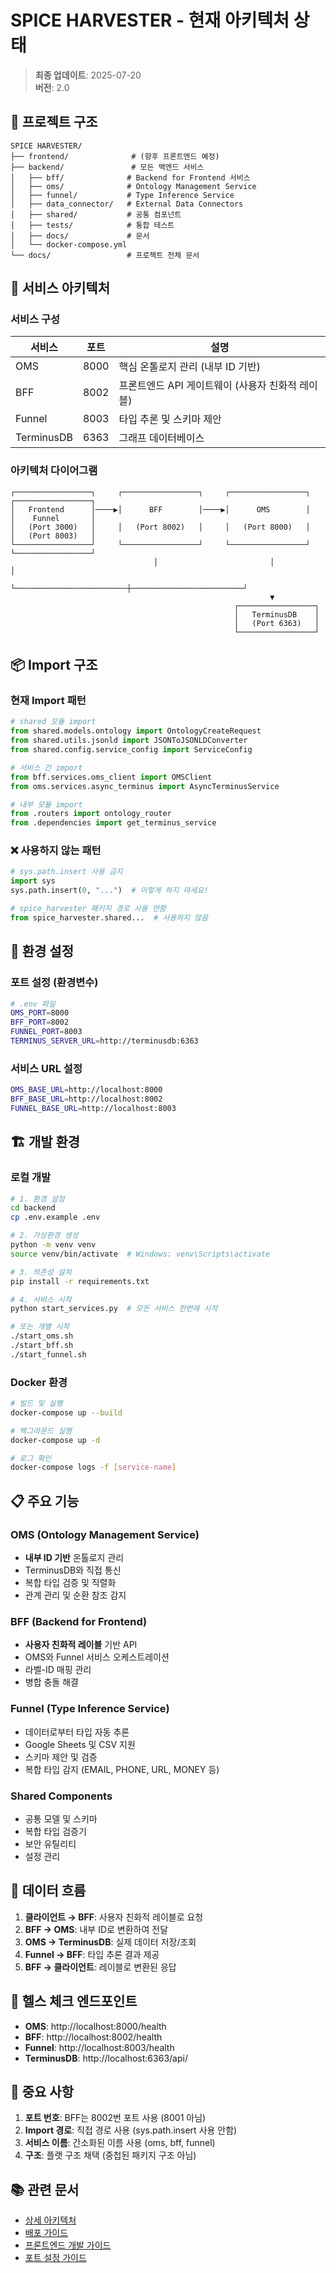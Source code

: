 # SPICE HARVESTER - 현재 아키텍처 상태

> **최종 업데이트**: 2025-07-20  
> **버전**: 2.0

## 📁 프로젝트 구조

```
SPICE HARVESTER/
├── frontend/              # (향후 프론트엔드 예정)
├── backend/               # 모든 백엔드 서비스
│   ├── bff/              # Backend for Frontend 서비스
│   ├── oms/              # Ontology Management Service
│   ├── funnel/           # Type Inference Service
│   ├── data_connector/   # External Data Connectors
│   ├── shared/           # 공통 컴포넌트
│   ├── tests/            # 통합 테스트
│   ├── docs/             # 문서
│   └── docker-compose.yml
└── docs/                 # 프로젝트 전체 문서
```

## 🚀 서비스 아키텍처

### 서비스 구성
| 서비스 | 포트 | 설명 |
|--------|------|------|
| OMS | 8000 | 핵심 온톨로지 관리 (내부 ID 기반) |
| BFF | 8002 | 프론트엔드 API 게이트웨이 (사용자 친화적 레이블) |
| Funnel | 8003 | 타입 추론 및 스키마 제안 |
| TerminusDB | 6363 | 그래프 데이터베이스 |

### 아키텍처 다이어그램
```
┌─────────────────┐     ┌─────────────────┐     ┌─────────────────┐     ┌─────────────────┐
│   Frontend      │────▶│      BFF        │────▶│      OMS        │     │    Funnel       │
│   (Port 3000)   │     │   (Port 8002)   │     │   (Port 8000)   │     │   (Port 8003)   │
└─────────────────┘     └─────────────────┘     └─────────────────┘     └─────────────────┘
                                │                         │                         │
                                └─────────────────────────┼─────────────────────────┘
                                                          ▼
                                                  ┌─────────────────┐
                                                  │   TerminusDB    │
                                                  │   (Port 6363)   │
                                                  └─────────────────┘
```

## 📦 Import 구조

### 현재 Import 패턴
```python
# shared 모듈 import
from shared.models.ontology import OntologyCreateRequest
from shared.utils.jsonld import JSONToJSONLDConverter
from shared.config.service_config import ServiceConfig

# 서비스 간 import
from bff.services.oms_client import OMSClient
from oms.services.async_terminus import AsyncTerminusService

# 내부 모듈 import
from .routers import ontology_router
from .dependencies import get_terminus_service
```

### ❌ 사용하지 않는 패턴
```python
# sys.path.insert 사용 금지
import sys
sys.path.insert(0, "...")  # 이렇게 하지 마세요!

# spice_harvester 패키지 경로 사용 안함
from spice_harvester.shared...  # 사용하지 않음
```

## 🔧 환경 설정

### 포트 설정 (환경변수)
```bash
# .env 파일
OMS_PORT=8000
BFF_PORT=8002
FUNNEL_PORT=8003
TERMINUS_SERVER_URL=http://terminusdb:6363
```

### 서비스 URL 설정
```bash
OMS_BASE_URL=http://localhost:8000
BFF_BASE_URL=http://localhost:8002
FUNNEL_BASE_URL=http://localhost:8003
```

## 🏗️ 개발 환경

### 로컬 개발
```bash
# 1. 환경 설정
cd backend
cp .env.example .env

# 2. 가상환경 생성
python -m venv venv
source venv/bin/activate  # Windows: venv\Scripts\activate

# 3. 의존성 설치
pip install -r requirements.txt

# 4. 서비스 시작
python start_services.py  # 모든 서비스 한번에 시작

# 또는 개별 시작
./start_oms.sh
./start_bff.sh
./start_funnel.sh
```

### Docker 환경
```bash
# 빌드 및 실행
docker-compose up --build

# 백그라운드 실행
docker-compose up -d

# 로그 확인
docker-compose logs -f [service-name]
```

## 📋 주요 기능

### OMS (Ontology Management Service)
- **내부 ID 기반** 온톨로지 관리
- TerminusDB와 직접 통신
- 복합 타입 검증 및 직렬화
- 관계 관리 및 순환 참조 감지

### BFF (Backend for Frontend)
- **사용자 친화적 레이블** 기반 API
- OMS와 Funnel 서비스 오케스트레이션
- 라벨-ID 매핑 관리
- 병합 충돌 해결

### Funnel (Type Inference Service)
- 데이터로부터 타입 자동 추론
- Google Sheets 및 CSV 지원
- 스키마 제안 및 검증
- 복합 타입 감지 (EMAIL, PHONE, URL, MONEY 등)

### Shared Components
- 공통 모델 및 스키마
- 복합 타입 검증기
- 보안 유틸리티
- 설정 관리

## 🔄 데이터 흐름

1. **클라이언트 → BFF**: 사용자 친화적 레이블로 요청
2. **BFF → OMS**: 내부 ID로 변환하여 전달
3. **OMS → TerminusDB**: 실제 데이터 저장/조회
4. **Funnel → BFF**: 타입 추론 결과 제공
5. **BFF → 클라이언트**: 레이블로 변환된 응답

## 📝 헬스 체크 엔드포인트

- **OMS**: http://localhost:8000/health
- **BFF**: http://localhost:8002/health
- **Funnel**: http://localhost:8003/health
- **TerminusDB**: http://localhost:6363/api/

## 🚨 중요 사항

1. **포트 번호**: BFF는 8002번 포트 사용 (8001 아님)
2. **Import 경로**: 직접 경로 사용 (sys.path.insert 사용 안함)
3. **서비스 이름**: 간소화된 이름 사용 (oms, bff, funnel)
4. **구조**: 플랫 구조 채택 (중첩된 패키지 구조 아님)

## 📚 관련 문서

- [상세 아키텍처](./DETAILED_ARCHITECTURE.md)
- [배포 가이드](./backend/docs/deployment/DEPLOYMENT_GUIDE.md)
- [프론트엔드 개발 가이드](./backend/docs/development/FRONTEND_DEVELOPMENT_GUIDE.md)
- [포트 설정 가이드](./backend/PORT_CONFIGURATION.md)
